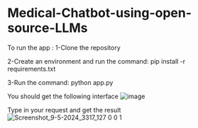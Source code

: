 # Medical-Chatbot-using-open-source-LLMs
To run the app :
1-Clone the repository 

2-Create an environment and run the command:
pip install -r requirements.txt

3-Run the command:
python app.py

You should get the following interface
![image](https://github.com/AshX-77/Medical-Chatbot-using-open-source-LLMs/assets/120383256/6e1c6cf6-c7e2-421e-be20-1b4abe2ade00)

Type in your request and get the result
![Screenshot_9-5-2024_3317_127 0 0 1](https://github.com/AshX-77/Medical-Chatbot-using-open-source-LLMs/assets/120383256/c91dafa1-6878-4599-b491-38f1d598bf61)
